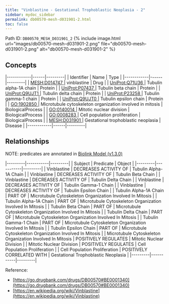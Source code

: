```yaml
---
title: "Vinblastine - Gestational Trophoblastic Neoplasia - 2"
sidebar: mydoc_sidebar
permalink: db00570-mesh-d031901-2.html
toc: false 
---
```



Path ID: `DB00570_MESH_D031901_2`
{% include image.html url="images/db00570-mesh-d031901-2.png" file="db00570-mesh-d031901-2.png" alt="db00570-mesh-d031901-2" %}

## Concepts

|------------|------|---------|
| Identifier | Name | Type    |
|------------|------|---------|
| <a href="https://identifiers.org/MESH:D014747">MESH:D014747 </a> | vinblastine | Drug |
| <a href="https://identifiers.org/UniProt:Q71U36">UniProt:Q71U36 </a> | Tubulin alpha-1A chain | Protein |
| <a href="https://identifiers.org/UniProt:P07437">UniProt:P07437 </a> | Tubulin beta chain | Protein |
| <a href="https://identifiers.org/UniProt:Q9UJT1">UniProt:Q9UJT1 </a> | Tubulin delta chain | Protein |
| <a href="https://identifiers.org/UniProt:P23258">UniProt:P23258 </a> | Tubulin gamma-1 chain | Protein |
| <a href="https://identifiers.org/UniProt:Q9UJT0">UniProt:Q9UJT0 </a> | Tubulin epsilon chain | Protein |
| <a href="https://identifiers.org/GO:1902850">GO:1902850 </a> | Microtubule cytoskeleton organization involved in mitosis | BiologicalProcess |
| <a href="https://identifiers.org/GO:0140014">GO:0140014 </a> | Mitotic nuclear division | BiologicalProcess |
| <a href="https://identifiers.org/GO:0008283">GO:0008283 </a> | Cell population proliferation | BiologicalProcess |
| <a href="https://identifiers.org/MESH:D031901">MESH:D031901 </a> | Gestational trophoblastic neoplasia | Disease |
|------------|------|---------|

## Relationships


NOTE: predicates are annotated in <a href="https://github.com/biolink/biolink-model/releases/tag/v1.3.0">Biolink Model (v1.3.0)</a>

|---------|-----------|---------|
| Subject | Predicate | Object  |
|---------|-----------|---------|
| Vinblastine | DECREASES ACTIVITY OF | Tubulin Alpha-1A Chain |
| Vinblastine | DECREASES ACTIVITY OF | Tubulin Beta Chain |
| Vinblastine | DECREASES ACTIVITY OF | Tubulin Delta Chain |
| Vinblastine | DECREASES ACTIVITY OF | Tubulin Gamma-1 Chain |
| Vinblastine | DECREASES ACTIVITY OF | Tubulin Epsilon Chain |
| Tubulin Alpha-1A Chain | PART OF | Microtubule Cytoskeleton Organization Involved In Mitosis |
| Tubulin Alpha-1A Chain | PART OF | Microtubule Cytoskeleton Organization Involved In Mitosis |
| Tubulin Beta Chain | PART OF | Microtubule Cytoskeleton Organization Involved In Mitosis |
| Tubulin Delta Chain | PART OF | Microtubule Cytoskeleton Organization Involved In Mitosis |
| Tubulin Gamma-1 Chain | PART OF | Microtubule Cytoskeleton Organization Involved In Mitosis |
| Tubulin Epsilon Chain | PART OF | Microtubule Cytoskeleton Organization Involved In Mitosis |
| Microtubule Cytoskeleton Organization Involved In Mitosis | POSITIVELY REGULATES | Mitotic Nuclear Division |
| Mitotic Nuclear Division | POSITIVELY REGULATES | Cell Population Proliferation |
| Cell Population Proliferation | POSITIVELY CORRELATED WITH | Gestational Trophoblastic Neoplasia |
|---------|-----------|---------|

Reference: 
  - [https://go.drugbank.com/drugs/DB00570#BE0001340](https://go.drugbank.com/drugs/DB00570#BE0001340)
  - [https://en.wikipedia.org/wiki/Vinblastine](https://en.wikipedia.org/wiki/Vinblastine)
